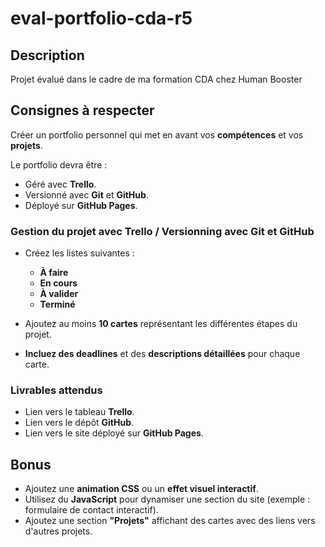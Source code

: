 # eval-portfolio-cda-r5

## Description
Projet évalué dans le cadre de ma formation CDA chez Human Booster


## Consignes à respecter
Créer un portfolio personnel qui met en avant vos **compétences** et vos **projets**.

Le portfolio devra être :
- Géré avec **Trello**.
- Versionné avec **Git** et **GitHub**.
- Déployé sur **GitHub Pages**.

### Gestion du projet avec Trello / Versionning avec Git et GitHub
- Créez les listes suivantes :
  - **À faire**
  - **En cours**
  - **À valider**
  - **Terminé**


- Ajoutez au moins **10 cartes** représentant les différentes étapes du projet.
- **Incluez des deadlines** et des **descriptions détaillées** pour chaque carte.

### Livrables attendus
- Lien vers le tableau **Trello**.
- Lien vers le dépôt **GitHub**.
- Lien vers le site déployé sur **GitHub Pages**.

## Bonus
- Ajoutez une **animation CSS** ou un **effet visuel interactif**.
- Utilisez du **JavaScript** pour dynamiser une section du site (exemple : formulaire de contact interactif).
- Ajoutez une section **"Projets"** affichant des cartes avec des liens vers d'autres projets.